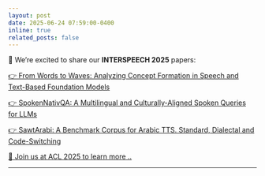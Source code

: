 ```yaml
---
layout: post
date: 2025-06-24 07:59:00-0400
inline: true
related_posts: false
---
```

📢 We’re excited to share our **INTERSPEECH 2025** papers:

<a href="https://arxiv.org/pdf/2506.01133"> 👉  From Words to Waves: Analyzing Concept Formation in Speech and Text-Based Foundation Models

<a href="https://arxiv.org/pdf/2505.19163"> 👉  SpokenNativQA: A Multilingual and Culturally-Aligned Spoken Queries for LLMs

👉  SawtArabi: A Benchmark Corpus for Arabic TTS. Standard, Dialectal and Code-Switching

📅 Join us at ACL 2025 to learn more ..


---
